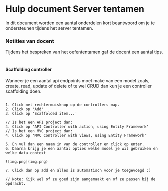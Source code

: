 # Hulp document Server tentamen
In dit document worden een aantal onderdelen kort beantwoord om je te ondersteunen tijdens het server tentamen.

### Notities van docent
Tijdens het bespreken van het oefententamen gaf de docent een aantal tips.

#

#### Scaffolding controller
Wanneer je een aantal api endpoints moet make van een model zoals, create, read, update of delete of te wel CRUD dan kun
je een controller scaffolding doen.
```

1. Click met rechtermuisknop op de controllers map. 
2. Click op 'Add'
3. Click op 'Scaffolded item...'

// Is het een API project dan:
4. Click op 'API Controller with action, using Entity Framework'
// Is het een MVC project dan:
4. Click op 'MVC Controller with views, using Entity Framework'

5. En vul dan een naam in van de controller en click op enter.
6. Daarna krijg je een aantal opties welke model je wil gebruiken en welke data context

![img.png](img.png)

7. Click dan op add en alles is automatisch voor je toegevoegd :)

// Note: Kijk wel of ze goed zijn aangemaakt en of ze passen bij de opdracht.

